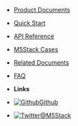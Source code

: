 - [Product Documents](en/product_documents)
- [Quick Start](en/quick_start)
- [API Reference](en/api_reference)
- [M5Stack Cases](en/m5stack_cases)
- [Related Documents](en/related_documents)
- [FAQ](en/faq)


- **Links**
- [![Github](https://icongram.jgog.in/simple/github.svg?color=808080&size=16)Github](https://github.com/m5stack/m5-docs)
- [![Twitter](https://icongram.jgog.in/simple/twitter.svg?colored&size=16)@M5Stack](http://twitter.com/M5Stack)
